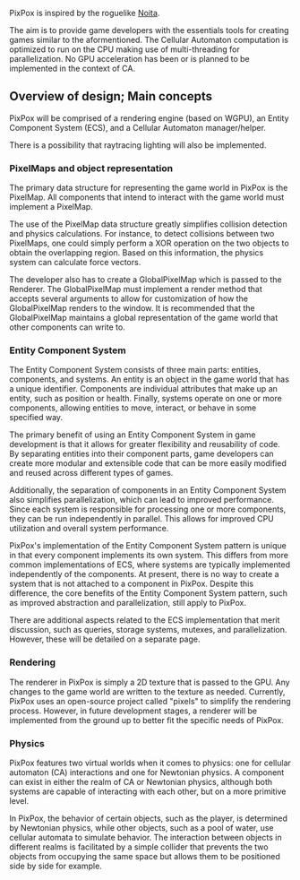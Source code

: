 
PixPox is inspired by the roguelike [Noita](https://store.steampowered.com/app/881100/Noita/).

The aim is to provide game developers with the essentials tools for creating games similar to the aformentioned. The Cellular Automaton computation is optimized to run on the CPU making use of multi-threading for parallelization. No GPU acceleration has been or is planned to be implemented in the context of CA. 


## Overview of design; Main concepts

PixPox will be comprised of a rendering engine (based on WGPU), an Entity Component System (ECS), and a Cellular Automaton manager/helper.

There is a possibility that raytracing lighting will also be implemented.


### PixelMaps and object representation

The primary data structure for representing the game world in PixPox is the PixelMap. All components that intend to interact with the game world must implement a PixelMap.

The use of the PixelMap data structure greatly simplifies collision detection and physics calculations. For instance, to detect collisions between two PixelMaps, one could simply perform a XOR operation on the two objects to obtain the overlapping region. Based on this information, the physics system can calculate force vectors.

The developer also has to create a GlobalPixelMap which is passed to the Renderer. The GlobalPixelMap must implement a render method that accepts several arguments to allow for customization of how the GlobalPixelMap renders to the window. It is recommended that the GlobalPixelMap maintains a global representation of the game world that other components can write to.

### Entity Component System

The Entity Component System consists of three main parts: entities, components, and systems. An entity is an object in the game world that has a unique identifier. Components are individual attributes that make up an entity, such as position or health. Finally, systems operate on one or more components, allowing entities to move, interact, or behave in some specified way.

The primary benefit of using an Entity Component System in game development is that it allows for greater flexibility and reusability of code. By separating entities into their component parts, game developers can create more modular and extensible code that can be more easily modified and reused across different types of games.

Additionally, the separation of components in an Entity Component System also simplifies parallelization, which can lead to improved performance. Since each system is responsible for processing one or more components, they can be run independently in parallel. This allows for improved CPU utilization and overall system performance.

PixPox's implementation of the Entity Component System pattern is unique in that every component implements its own system. This differs from more common implementations of ECS, where systems are typically implemented independently of the components. At present, there is no way to create a system that is not attached to a component in PixPox. Despite this difference, the core benefits of the Entity Component System pattern, such as improved abstraction and parallelization, still apply to PixPox.

There are additional aspects related to the ECS implementation that merit discussion, such as queries, storage systems, mutexes, and parallelization. However, these will be detailed on a separate page.

### Rendering

The renderer in PixPox is simply a 2D texture that is passed to the GPU. Any changes to the game world are written to the texture as needed. Currently, PixPox uses an open-source project called "pixels" to simplify the rendering process. However, in future development stages, a renderer will be implemented from the ground up to better fit the specific needs of PixPox.


### Physics

PixPox features two virtual worlds when it comes to physics: one for cellular automaton (CA) interactions and one for Newtonian physics. A component can exist in either the realm of CA or Newtonian physics, although both systems are capable of interacting with each other, but on a more primitive level.

In PixPox, the behavior of certain objects, such as the player, is determined by Newtonian physics, while other objects, such as a pool of water, use cellular automata to simulate behavior. The interaction between objects in different realms is facilitated by a simple collider that prevents the two objects from occupying the same space but allows them to be positioned side by side for example.